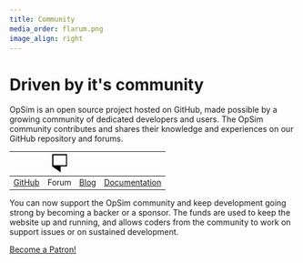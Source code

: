 ```yaml
---
title: Community
media_order: flarum.png
image_align: right
---
```


# Driven by it's community

OpSim is an open source project hosted on GitHub, made possible by a growing community of dedicated developers and users. The OpSim community contributes and shares their knowledge and experiences on our GitHub repository and forums.
   
| <i class="fa fa-github fa-2x"></i> | ![Forum](flarum.png) | <i class="fa fa-newspaper-o fa-2x" aria-hidden="true"></i> |  <i class="fa fa-file-text fa-2x" aria-hidden="true"></i> | 
|---|---|---|----|
| <a href="https://github.com/daar/pmake">GitHub</a> | Forum  | <a href="./blog">Blog</a> | <a href="./documentation">Documentation</a> |

You can now support the OpSim community and keep development going strong by becoming a backer or a sponsor. The funds are used to keep the website up and running, and allows coders from the community to work on support issues or on sustained development.

<a href="https://www.patreon.com/bePatron?u=9431000" data-patreon-widget-type="become-patron-button">Become a Patron!</a><script async src="https://c6.patreon.com/becomePatronButton.bundle.js"></script>